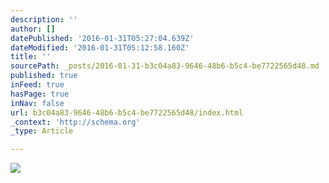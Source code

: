 ```yaml
---
description: ''
author: []
datePublished: '2016-01-31T05:27:04.639Z'
dateModified: '2016-01-31T05:12:58.160Z'
title: ''
sourcePath: _posts/2016-01-31-b3c04a83-9646-48b6-b5c4-be7722565d48.md
published: true
inFeed: true
hasPage: true
inNav: false
url: b3c04a83-9646-48b6-b5c4-be7722565d48/index.html
_context: 'http://schema.org'
_type: Article

---
```

![](https://the-grid-user-content.s3-us-west-2.amazonaws.com/b643a7fa-41f7-488e-aacd-2ef57d838757.png)